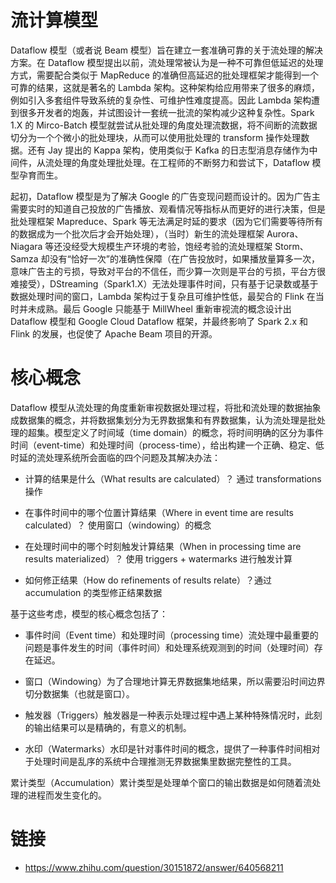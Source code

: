 # 流计算模型

Dataflow 模型（或者说 Beam 模型）旨在建立一套准确可靠的关于流处理的解决方案。在 Dataflow 模型提出以前，流处理常被认为是一种不可靠但低延迟的处理方式，需要配合类似于 MapReduce 的准确但高延迟的批处理框架才能得到一个可靠的结果，这就是著名的 Lambda 架构。这种架构给应用带来了很多的麻烦，例如引入多套组件导致系统的复杂性、可维护性难度提高。因此 Lambda 架构遭到很多开发者的炮轰，并试图设计一套统一批流的架构减少这种复杂性。Spark 1.X 的 Mirco-Batch 模型就尝试从批处理的角度处理流数据，将不间断的流数据切分为一个个微小的批处理块，从而可以使用批处理的 transform 操作处理数据。还有 Jay 提出的 Kappa 架构，使用类似于 Kafka 的日志型消息存储作为中间件，从流处理的角度处理批处理。在工程师的不断努力和尝试下，Dataflow 模型孕育而生。

起初，Dataflow 模型是为了解决 Google 的广告变现问题而设计的。因为广告主需要实时的知道自己投放的广告播放、观看情况等指标从而更好的进行决策，但是批处理框架 Mapreduce、Spark 等无法满足时延的要求（因为它们需要等待所有的数据成为一个批次后才会开始处理），（当时）新生的流处理框架 Aurora、Niagara 等还没经受大规模生产环境的考验，饱经考验的流处理框架 Storm、Samza 却没有“恰好一次”的准确性保障（在广告投放时，如果播放量算多一次，意味广告主的亏损，导致对平台的不信任，而少算一次则是平台的亏损，平台方很难接受），DStreaming（Spark1.X）无法处理事件时间，只有基于记录数或基于数据处理时间的窗口，Lambda 架构过于复杂且可维护性低，最契合的 Flink 在当时并未成熟。最后 Google 只能基于 MillWheel 重新审视流的概念设计出 Dataflow 模型和 Google Cloud Dataflow 框架，并最终影响了 Spark 2.x 和 Flink 的发展，也促使了 Apache Beam 项目的开源。

# 核心概念

Dataflow 模型从流处理的角度重新审视数据处理过程，将批和流处理的数据抽象成数据集的概念，并将数据集划分为无界数据集和有界数据集，认为流处理是批处理的超集。模型定义了时间域（time domain）的概念，将时间明确的区分为事件时间（event-time）和处理时间（process-time），给出构建一个正确、稳定、低时延的流处理系统所会面临的四个问题及其解决办法：

- 计算的结果是什么（What results are calculated）？ 通过 transformations 操作

- 在事件时间中的哪个位置计算结果（Where in event time are results calculated）？ 使用窗口（windowing）的概念

- 在处理时间中的哪个时刻触发计算结果（When in processing time are results materialized）？ 使用 triggers + watermarks 进行触发计算

- 如何修正结果（How do refinements of results relate）？通过 accumulation 的类型修正结果数据

基于这些考虑，模型的核心概念包括了：

- 事件时间（Event time）和处理时间（processing time）流处理中最重要的问题是事件发生的时间（事件时间）和处理系统观测到的时间（处理时间）存在延迟。

- 窗口（Windowing）为了合理地计算无界数据集地结果，所以需要沿时间边界切分数据集（也就是窗口）。

- 触发器（Triggers）触发器是一种表示处理过程中遇上某种特殊情况时，此刻的输出结果可以是精确的，有意义的机制。

- 水印（Watermarks）水印是针对事件时间的概念，提供了一种事件时间相对于处理时间是乱序的系统中合理推测无界数据集里数据完整性的工具。

累计类型（Accumulation）累计类型是处理单个窗口的输出数据是如何随着流处理的进程而发生变化的。

# 链接

- https://www.zhihu.com/question/30151872/answer/640568211
